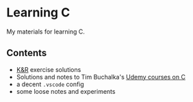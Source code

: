# Learning C

My materials for learning C.

## Contents

* [K&R](https://en.wikipedia.org/wiki/C_(programming_language)) exercise solutions
* Solutions and notes to Tim Buchalka's [Udemy courses on C](https://samsungu.udemy.com/course/c-programming-for-beginners-/learn/lecture/8795362#content)
* a decent `.vscode` config
* some loose notes and experiments
